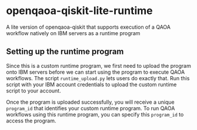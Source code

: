 # openqaoa-qiskit-lite-runtime
A lite version of openqaoa-qiskit that supports execution of a QAOA workflow natively on IBM servers as a runtime program


## Setting up the runtime program

Since this is a custom runtime program, we first need to upload the program onto IBM servers before we can start using the program to execute QAOA workflows. The script `runtime_upload.py` lets users do exactly that. Run this script with your IBM account credentials to upload the custom runtime script to your account.

Once the program is uploaded successfully, you will receive a unique `program_id` that identifies your custom runtime program. To run QAOA workflows using this runtime program, you can specify this `program_id` to access the program.
